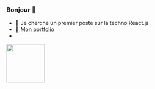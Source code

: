 ### Bonjour 👋
- 👯 Je cherche un premier poste sur la techno React.js
- :newspaper: [Mon portfolio](talentsenaction.fr) 
- 
<a href="URL_REDIRECT" target="blank"><img align="center" src="https://fr.legacy.reactjs.org/logo-og.png" height="100" /></a>

<!--
**benoitdebuyer/benoitdebuyer** is a ✨ _special_ ✨ repository because its `README.md` (this file) appears on your GitHub profile.

Here are some ideas to get you started:

- 🔭 I’m currently working on ...
- 🌱 I’m currently learning on ReactJS. 
- 👯 I’m looking to collaborate on 
- 🤔 I’m looking for help with ...
- 💬 Ask me about ...
- 📫 How to reach me: ...
- 😄 Pronouns: ...
- ⚡ Fun fact: ...
-->

